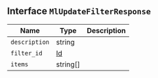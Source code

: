 ## Interface `MlUpdateFilterResponse`

| Name | Type | Description |
| - | - | - |
| `description` | string | &nbsp; |
| `filter_id` | [Id](./Id.md) | &nbsp; |
| `items` | string[] | &nbsp; |
